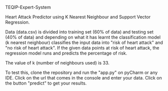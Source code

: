 TEQIP-Expert-System

Heart Attack Predictor using K Nearest Neighbour and Support Vector Regression.

Data (data.csv) is divided into training set (60% of data) and testing set (40% of data) and depending on what it has learnt the classification model (k nearest neighbour) classifies the input data into "risk of heart attack" and "no risk of heart attack". If the given data points at risk of heart attack, the regression model runs and predicts the percentage of risk. 

The value of k (number of neighbours used) is 33.

To test this, clone the repository and run the "app.py" on pyCharm or any IDE. Click on the url that comes in the console and enter your data. Click on the button "predict" to get your results. 
